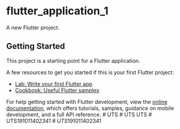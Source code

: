# flutter_application_1

A new Flutter project.

## Getting Started

This project is a starting point for a Flutter application.

A few resources to get you started if this is your first Flutter project:

- [Lab: Write your first Flutter app](https://docs.flutter.dev/get-started/codelab)
- [Cookbook: Useful Flutter samples](https://docs.flutter.dev/cookbook)

For help getting started with Flutter development, view the
[online documentation](https://docs.flutter.dev/), which offers tutorials,
samples, guidance on mobile development, and a full API reference.
#   U T S  
 #   U T S  
 U T S  
 #   U T S _ 1 9 1 0 1 1 4 0 2 3 4 1  
 #   U T S _ 1 9 1 0 1 1 4 0 2 3 4 1  
 
